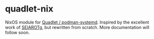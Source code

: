 # quadlet-nix

NixOS module for [Quadlet / podman-systemd](https://docs.podman.io/en/latest/markdown/podman-systemd.unit.5.html).
Inspired by the excellent work of [SEIAROTg](https://github.com/SEIAROTg/quadlet-nix), but rewritten from scratch.
More documentation will follow soon.

